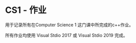 # CS1 - 作业
用于记录所有在Computer Science 1 这门课中所完成的c++作业。

所有作业均使用 Visual Stdio 2017 或 Visual Stdio 2019 完成。
